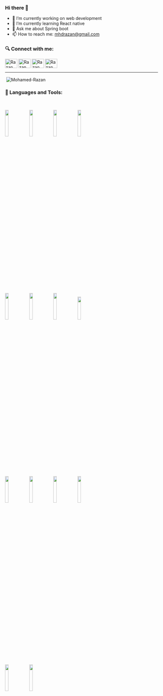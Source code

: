 ### Hi there 👋

- 🔭 I’m currently working on web development
- 🌱 I’m currently learning React native
- 💬 Ask me about Spring boot
- 📫 How to reach me: mhdrazan@gmail.com

<p align="left">
<h3 align="left">🔍 Connect with me:</h3>
<a href="https://www.linkedin.com/in/mohamed-razan-9b67bb171/" target="blank"><img align="center" src="https://cdn.jsdelivr.net/npm/simple-icons@3.0.1/icons/linkedin.svg" alt="Razan" height="30" width="40" /></a>
<a href="https://www.facebook.com/mhdrazan.razan" target="blank"><img align="center" src="https://cdn.jsdelivr.net/npm/simple-icons@3.0.1/icons/facebook.svg" alt="Razan"  edirisinghe" height="30" width="40" /></a>
<a href="https://mhdrazan7.medium.com/" target="blank"><img align="center" src="https://cdn.jsdelivr.net/npm/simple-icons@3.0.1/icons/medium.svg" alt="Razan"  height="30" width="40" /></a>
<a href="https://www.hackerrank.com/mhdrazan7" target="blank"><img align="center" src="https://cdn.jsdelivr.net/npm/simple-icons@3.0.1/icons/hackerrank.svg" alt="Razan" height="30" width="40" /></a>
</p>

------------
<p>&nbsp;<img align="center" src="https://github-readme-stats.vercel.app/api?username=Mohamed-Razan&show_icons=true" alt="Mohamed-Razan" /></p>
<h3 align="left">🧰 Languages and Tools:</h3>
 <br />
 
 <p>
  <code><img width="15%" src="https://www.vectorlogo.zone/logos/javascript/javascript-ar21.svg"></code>
  <code><img width="15%" src="https://www.vectorlogo.zone/logos/w3_html5/w3_html5-ar21.svg"></code>  
  <code><img width="15%" src="https://www.vectorlogo.zone/logos/netlifyapp_watercss/netlifyapp_watercss-ar21.svg"></code> 
  <code><img width="15%" src="https://www.vectorlogo.zone/logos/getbootstrap/getbootstrap-ar21.svg"></code>  

  <br />
  <br/>
  <code><img width="15%" src="https://www.vectorlogo.zone/logos/reactjs/reactjs-ar21.svg"></code>
  <code><img width="15%" src="https://www.vectorlogo.zone/logos/nodejs/nodejs-ar21.svg"></code>
  <code><img width="15%" src="https://www.vectorlogo.zone/logos/java/java-ar21.svg"></code>
  <code><img width="15%" height="75px" src="https://github.com/simple-icons/simple-icons/blob/master/icons/springboot.svg"></code>
  <br />
  <br/>
  <code><img width="15%" src="https://www.vectorlogo.zone/logos/git-scm/git-scm-ar21.svg"></code>
  <code><img width="15%" src="https://www.vectorlogo.zone/logos/github/github-ar21.svg"></code>
  <code><img width="15%" src="https://www.vectorlogo.zone/logos/trello/trello-ar21.svg"></code>
  <code><img width="15%" src="https://www.vectorlogo.zone/logos/netlify/netlify-ar21.svg"></code>
  <br />
   <br />
  <br/>
  <code><img width="15%" src="https://www.vectorlogo.zone/logos/mysql/mysql-ar21.svg"></code>
  <code><img width="15%" src="https://www.vectorlogo.zone/logos/visualstudio_code/visualstudio_code-ar21.svg"></code>
</p>
